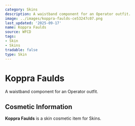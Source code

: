 ```yaml
---
category: Skins
description: A waistband component for an Operator outfit.
image: ../images/koppra-faulds-ce53247c07.png
last_updated: '2025-09-17'
name: Koppra Faulds
source: WFCD
tags:
- Skin
- Skins
tradable: false
type: Skin
---
```


# Koppra Faulds

A waistband component for an Operator outfit.

## Cosmetic Information

**Koppra Faulds** is a skin cosmetic item for Skins.

